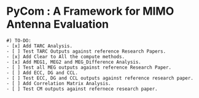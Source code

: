 PyCom : A Framework for MIMO Antenna Evaluation
===============================================

    #) TO-DO:
    - [x] Add TARC Analysis.
    - [ ] Test TARC Outputs against reference Research Papers.
    - [x] Add Clear to All the compute methods.
    - [x] Add MEG1, MEG2 and MEG_Difference Analysis.
    - [ ] Test all MEG outputs against reference Research Paper.
    - [ ] Add ECC, DG and CCL.
    - [ ] Test ECC, DG and CCL outputs against reference research paper.
    - [ ] Add Correlation Matrix Analysis.
    - [ ] Test CM outputs against refernece research paper.
